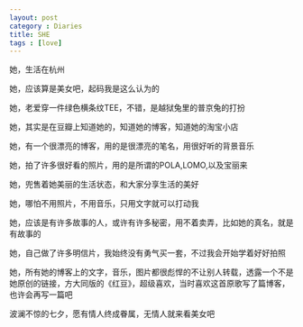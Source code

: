```yaml
---
layout: post
category : Diaries
title: SHE
tags : [love]
---
```



她，生活在杭州

她，应该算是美女吧，起码我是这么认为的

她，老爱穿一件绿色横条纹TEE，不错，是越狱兔里的普京兔的打扮

她，其实是在豆瓣上知道她的，知道她的博客，知道她的淘宝小店

她，有一个很漂亮的博客，用的是很漂亮的笔名，用很好听的背景音乐

她，拍了许多很好看的照片，用的是所谓的POLA,LOMO,以及宝丽来

她，兜售着她美丽的生活状态，和大家分享生活的美好

她，哪怕不用照片，不用音乐，只用文字就可以打动我

她，应该是有许多故事的人，或许有许多秘密，用不着卖弄，比如她的真名，就是有故事的

她，自己做了许多明信片，我始终没有勇气买一套，不过我会开始学着好好拍照

她，所有她的博客上的文字，音乐，图片都很彪悍的不让别人转载，透露一个不是她原创的链接，方大同版的《红豆》，超级喜欢，当时喜欢这首原歌写了篇博客，也许会再写一篇吧

波澜不惊的七夕，愿有情人终成眷属，无情人就来看美女吧